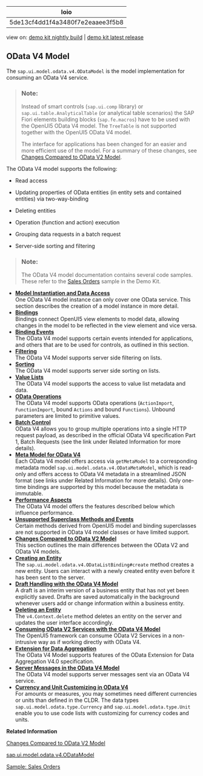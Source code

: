 <!-- loio5de13cf4dd1f4a3480f7e2eaaee3f5b8 -->

| loio |
| -----|
| 5de13cf4dd1f4a3480f7e2eaaee3f5b8 |

<div id="loio">

view on: [demo kit nightly build](https://openui5nightly.hana.ondemand.com/topic/5de13cf4dd1f4a3480f7e2eaaee3f5b8) | [demo kit latest release](https://sdk.openui5.org/topic/5de13cf4dd1f4a3480f7e2eaaee3f5b8)</div>

## OData V4 Model

The `sap.ui.model.odata.v4.ODataModel` is the model implementation for consuming an OData V4 service.

> ### Note:  
> Instead of smart controls \(`sap.ui.comp` library\) or `sap.ui.table.AnalyticalTable` \(or analytical table scenarios\) the SAP Fiori elements building blocks \(`sap.fe.macros`\) have to be used with the OpenUI5 OData V4 model. The `TreeTable` is not supported together with the OpenUI5 OData V4 model.
> 
> The interface for applications has been changed for an easier and more efficient use of the model. For a summary of these changes, see [Changes Compared to OData V2 Model](Changes_Compared_to_OData_V2_Model_abd4d7c.md).

The OData V4 model supports the following:

-   Read access

-   Updating properties of OData entities \(in entity sets and contained entities\) via two-way-binding

-   Deleting entities

-   Operation \(function and action\) execution

-   Grouping data requests in a batch request

-   Server-side sorting and filtering


> ### Note:  
> The OData V4 model documentation contains several code samples. These refer to the [Sales Orders](https://sdk.openui5.org/entity/sap.ui.model.odata.v4.ODataModel/sample/sap.ui.core.sample.odata.v4.SalesOrders) sample in the Demo Kit.

-   **[Model Instantiation and Data Access](Model_Instantiation_and_Data_Access_9613f1f.md "One OData V4 model instance can only cover one OData service. This section describes
		the creation of a model instance in more detail.")**  
One OData V4 model instance can only cover one OData service. This section describes the creation of a model instance in more detail.
-   **[Bindings](Bindings_54e0ddf.md "Bindings connect OpenUI5
		view elements to model data, allowing changes in the model to be reflected in the view
		element and vice versa.")**  
Bindings connect OpenUI5 view elements to model data, allowing changes in the model to be reflected in the view element and vice versa.
-   **[Binding Events](Binding_Events_1a010d3.md "The OData V4 model supports certain events intended for applications, and others that
		are to be used for controls, as outlined in this section.")**  
The OData V4 model supports certain events intended for applications, and others that are to be used for controls, as outlined in this section.
-   **[Filtering](Filtering_5338bd1.md "The OData V4 Model supports server side filtering on lists.")**  
The OData V4 Model supports server side filtering on lists.
-   **[Sorting](Sorting_d2ce3f5.md "The OData V4 model supports server side sorting on lists.")**  
The OData V4 model supports server side sorting on lists.
-   **[Value Lists](Value_Lists_ab267a6.md "The OData V4 model supports the access to value list metadata and data.")**  
The OData V4 model supports the access to value list metadata and data.
-   **[OData Operations](OData_Operations_b54f789.md "The OData V4 model supports OData operations (ActionImport,
			FunctionImport, bound Actions and bound
			Functions). Unbound parameters are limited to primitive
		values.")**  
The OData V4 model supports OData operations \(`ActionImport`, `FunctionImport`, bound `Actions` and bound `Functions`\). Unbound parameters are limited to primitive values.
-   **[Batch Control](Batch_Control_74142a3.md "OData V4 allows you to group multiple operations into a single HTTP request payload,
		as described in the official OData V4 specification Part 1, Batch Requests (see the link
		under Related Information for more details).")**  
OData V4 allows you to group multiple operations into a single HTTP request payload, as described in the official OData V4 specification Part 1, Batch Requests \(see the link under Related Information for more details\).
-   **[Meta Model for OData V4](Meta_Model_for_OData_V4_7f29fb3.md "Each OData V4 model offers access via getMetaModel to a
		corresponding metadata model sap.ui.model.odata.v4.ODataMetaModel, which is
		read-only and offers access to OData V4 metadata in a streamlined JSON format (see links
		under Related Information for more details). Only one-time bindings are supported by this
		model because the metadata is immutable.")**  
Each OData V4 model offers access via `getMetaModel` to a corresponding metadata model `sap.ui.model.odata.v4.ODataMetaModel`, which is read-only and offers access to OData V4 metadata in a streamlined JSON format \(see links under Related Information for more details\). Only one-time bindings are supported by this model because the metadata is immutable.
-   **[Performance Aspects](Performance_Aspects_5a0d286.md "The OData V4 model offers the features described below which influence
		performance.")**  
The OData V4 model offers the features described below which influence performance.
-   **[Unsupported Superclass Methods and Events](Unsupported_Superclass_Methods_and_Events_1232241.md "Certain methods derived from OpenUI5 model and binding
		superclasses are not supported in OData V4 model classes or have limited
		support.")**  
Certain methods derived from OpenUI5 model and binding superclasses are not supported in OData V4 model classes or have limited support.
-   **[Changes Compared to OData V2 Model](Changes_Compared_to_OData_V2_Model_abd4d7c.md "This section outlines the main differences between the OData V2 and OData V4
		models.")**  
This section outlines the main differences between the OData V2 and OData V4 models.
-   **[Creating an Entity](Creating_an_Entity_c9723f8.md "The sap.ui.model.odata.v4.ODataListBinding#create method creates a
		new entity. Users can interact with a newly created entity even before it has been sent to
		the server.")**  
The `sap.ui.model.odata.v4.ODataListBinding#create` method creates a new entity. Users can interact with a newly created entity even before it has been sent to the server.
-   **[Draft Handling with the OData V4 Model](Draft_Handling_with_the_OData_V4_Model_40986e6.md "A draft is an interim version of a business entity that has not yet been explicitly saved. Drafts are saved automatically in the
		background whenever users add or change information within a business entity.")**  
A draft is an interim version of a business entity that has not yet been explicitly saved. Drafts are saved automatically in the background whenever users add or change information within a business entity.
-   **[Deleting an Entity](Deleting_an_Entity_2613ebc.md "The v4.Context.delete method deletes an entity on the server and updates the user interface accordingly.")**  
The `v4.Context.delete` method deletes an entity on the server and updates the user interface accordingly.
-   **[Consuming OData V2 Services with the OData V4 Model](Consuming_OData_V2_Services_with_the_OData_V4_Model_365bdbd.md "The OpenUI5 framework can
		consume OData V2 Services in a non-intrusive way as if working directly with OData
		V4.")**  
The OpenUI5 framework can consume OData V2 Services in a non-intrusive way as if working directly with OData V4.
-   **[Extension for Data Aggregation](Extension_for_Data_Aggregation_7d91431.md "The OData V4 Model supports features of the OData Extension for Data Aggregation V4.0
		specification.")**  
The OData V4 Model supports features of the OData Extension for Data Aggregation V4.0 specification.
-   **[Server Messages in the OData V4 Model](Server_Messages_in_the_OData_V4_Model_fbe1cb5.md "The OData V4 model supports server messages sent via an OData V4 service.")**  
The OData V4 model supports server messages sent via an OData V4 service.
-   **[Currency and Unit Customizing in OData V4](Currency_and_Unit_Customizing_in_OData_V4_4d1b9d4.md "For amounts or measures, you may sometimes need different currencies or units than defined in the CLDR. The data types
      sap.ui.model.odata.type.Currency and sap.ui.model.odata.type.Unit enable you to use code lists with
    customizing for currency codes and units. ")**  
For amounts or measures, you may sometimes need different currencies or units than defined in the CLDR. The data types `sap.ui.model.odata.type.Currency` and `sap.ui.model.odata.type.Unit` enable you to use code lists with customizing for currency codes and units.

**Related Information**  


[Changes Compared to OData V2 Model](Changes_Compared_to_OData_V2_Model_abd4d7c.md "This section outlines the main differences between the OData V2 and OData V4 models.")

[sap.ui.model.odata.v4.ODataModel](https://sdk.openui5.org/api/sap.ui.model.odata.v4.ODataModel)

[Sample: Sales Orders](https://sdk.openui5.org/entity/sap.ui.model.odata.v4.ODataModel/sample/sap.ui.core.sample.odata.v4.SalesOrders)

